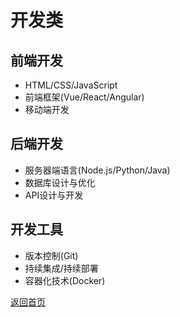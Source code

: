 # 开发类

## 前端开发
- HTML/CSS/JavaScript
- 前端框架(Vue/React/Angular)
- 移动端开发

## 后端开发
- 服务器端语言(Node.js/Python/Java)
- 数据库设计与优化
- API设计与开发

## 开发工具
- 版本控制(Git)
- 持续集成/持续部署
- 容器化技术(Docker)

[返回首页](index.html)